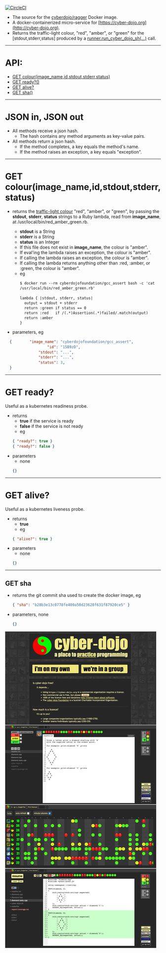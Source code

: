 
[![CircleCI](https://circleci.com/gh/cyber-dojo/ragger.svg?style=svg)](https://circleci.com/gh/cyber-dojo/ragger)

- The source for the [cyberdojo/ragger](https://hub.docker.com/r/cyberdojo/ragger/tags) Docker image.
- A docker-containerized micro-service for [https://cyber-dojo.org](http://cyber-dojo.org).
- Returns the traffic-light colour, "red", "amber", or "green" for the
[stdout,stderr,status] produced by a
[runner.run_cyber_dojo_sh(...)](https://github.com/cyber-dojo/runner#get-run_cyber_dojo_shimage_nameidfilesmax_seconds) call.

- - - -
# API:
  * [GET colour(image_name,id,stdout,stderr,status)](#get-colourimage_nameidstdoutstderrstatus)  
  * [GET ready?()](#get-ready)
  * [GET alive?](#alive)  
  * [GET sha()](#get-sha)

- - - -
# JSON in, JSON out  
  * All methods receive a json hash.
    * The hash contains any method arguments as key-value pairs.
  * All methods return a json hash.
    * If the method completes, a key equals the method's name.
    * If the method raises an exception, a key equals "exception".

- - - -
# GET colour(image_name,id,stdout,stderr,status)
- returns the [traffic-light colour](http://blog.cyber-dojo.org/2014/10/cyber-dojo-traffic-lights.html) "red", "amber", or "green", by passing the **stdout**, **stderr**, **status**
strings to a Ruby lambda, read from **image_name**, at /usr/local/bin/red_amber_green.rb.
  * **stdout** is a String
  * **stderr** is a String
  * **status** is an Integer
  * If this file does not exist in **image_name**, the colour is "amber".
  * If eval'ing the lambda raises an exception, the colour is "amber".
  * If calling the lambda raises an exception, the colour is "amber".
  * If calling the lambda returns anything other than :red, :amber, or :green, the colour is "amber".
  * eg
    ```
    $ docker run --rm cyberdojofoundation/gcc_assert bash -c 'cat /usr/local/bin/red_amber_green.rb'

    lambda { |stdout, stderr, status|
      output = stdout + stderr
      return :green if status == 0
      return :red   if /(.*)Assertion(.*)failed/.match(output)
      return :amber
    }
    ```

- parameters, eg
```json
  {        "image_name": "cyberdojofoundation/gcc_assert",
                   "id": "15B9zD",
               "stdout": "...",
               "stderr": "...",
               "status": 3,
  }
```

- - - -
# GET ready?
Useful as a kubernetes readiness probe.
- returns
  * **true** if the service is ready
  * **false** if the service is not ready
  * eg
  ```json
  { "ready?": true }
  { "ready?": false }
  ```
- parameters
  * none
  ```json
  {}
  ```

- - - -
# GET alive?
Useful as a kubernetes liveness probe.
- returns
  * **true**
  * eg
  ```json
  { "alive?": true }
  ```
- parameters
  * none
  ```json
  {}
  ```

- - - -
## GET sha
- returns the git commit sha used to create the docker image, eg
  ```json
  { "sha": "b28b3e13c0778fe409a50d23628f631f87920ce5" }
  ```
- parameters, none
  ```json
  {}
  ```

![cyber-dojo.org home page](https://github.com/cyber-dojo/cyber-dojo/blob/master/shared/home_page_snapshot.png)
